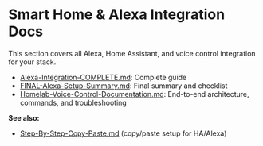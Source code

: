 # Smart Home & Alexa Integration Docs

This section covers all Alexa, Home Assistant, and voice control integration for your stack.

- [Alexa-Integration-COMPLETE.md](Alexa-Integration-COMPLETE.md): Complete guide
- [FINAL-Alexa-Setup-Summary.md](FINAL-Alexa-Setup-Summary.md): Final summary and checklist
- [Homelab-Voice-Control-Documentation.md](Homelab-Voice-Control-Documentation.md): End-to-end architecture, commands, and troubleshooting

**See also:**  
- [Step-By-Step-Copy-Paste.md](../04-MEDIA-STACK/Step-By-Step-Copy-Paste.md) (copy/paste setup for HA/Alexa)